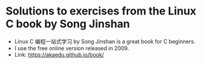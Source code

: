 # Solutions to exercises from the Linux C book by Song Jinshan

- Linux C 编程一站式学习 by Song Jinshan is a great book for C beginners.
- I use the free online version released in 2009.
- Link: https://akaedu.github.io/book/
